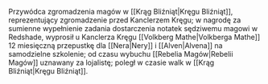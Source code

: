 Przywódca zgromadzenia magów w [[Krąg Bliźniąt|Kręgu Bliźniąt]], reprezentujący zgromadzenie przed Kanclerzem Kręgu; w nagrodę za sumienne wypełnienie zadania dostarczenia notatek sędziwemu magowi w Redshade, wyprosił u Kanclerza Kręgu [[Volkberg Mathe|Volkberga Mathe]] 12 miesięczną przepustkę dla [[Nera|Nery]] i [[Alven|Alvena]] na samodzielne szkolenie; od czasu wybuchu [[Rebelia Magów|Rebelii Magów]] uznawany za lojalistę; poległ w czasie walk w [[Krąg Bliźniąt|Kręgu Bliźniąt]].